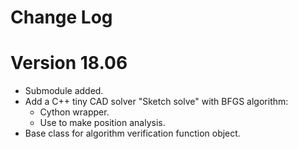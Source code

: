 Change Log
===

Version 18.06
===

+ Submodule added.
+ Add a C++ tiny CAD solver "Sketch solve" with BFGS algorithm:
    + Cython wrapper.
    + Use to make position analysis.
+ Base class for algorithm verification function object.
